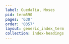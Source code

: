 ```yaml
---
label: Guedalia, Moses
pid: term590
pages: '630'
order: '0357'
layout: generic_index_term
collection: index-headings
---
```

